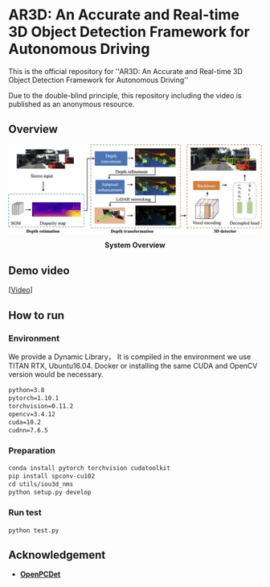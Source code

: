 # AR3D: An Accurate and Real-time 3D Object Detection Framework for Autonomous Driving
This is the official repository for ''AR3D: An Accurate and Real-time 3D Object Detection Framework for Autonomous Driving''

Due to the double-blind principle, this repository including the video 
is published as an anonymous resource.


## Overview
<div align="center">
    <img align="center" src="docs/overview.jpg" alt="drawing" width="621"/>
    <p> <b>System Overview</b> </p>
</div>

## Demo video
[[Video](https://www.youtube.com/watch?v=vVc9HqoUgc4)]

## How to run

### Environment
We provide a Dynamic Library， It is compiled in the environment we use TITAN RTX, Ubuntu16.04. Docker or installing the same CUDA and OpenCV version would be necessary.

```shell
python=3.8
pytorch=1.10.1
torchvision=0.11.2
opencv=3.4.12
cuda=10.2
cudnn=7.6.5
```

### Preparation
```shell
conda install pytorch torchvision cudatoolkit
pip install spconv-cu102
cd utils/iou3d_nms
python setup.py develop
```

### Run test
```shell
python test.py
```
## Acknowledgement
- [**OpenPCDet**](https://github.com/open-mmlab/OpenPCDet)

